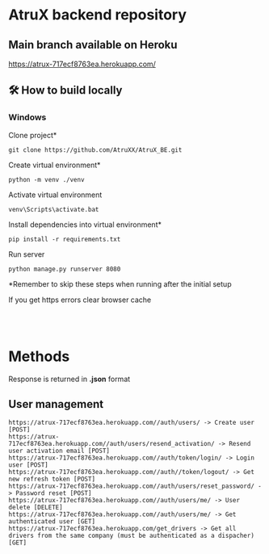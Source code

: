 # AtruX backend repository

## Main branch available on Heroku

https://atrux-717ecf8763ea.herokuapp.com/

## 🛠 How to build locally 

### Windows

Clone project*

    git clone https://github.com/AtruXX/AtruX_BE.git

Create virtual environment*
    
    python -m venv ./venv

Activate virtual environment

    venv\Scripts\activate.bat

Install dependencies into virtual environment*

    pip install -r requirements.txt

Run server 
    
    python manage.py runserver 8080

*Remember to skip these steps when running after the initial setup

If you get https errors clear browser cache

<br><br>

# Methods

Response is returned in **.json** format

## <b>User management</b>
    https://atrux-717ecf8763ea.herokuapp.com//auth/users/ -> Create user [POST]
    https://atrux-717ecf8763ea.herokuapp.com//auth/users/resend_activation/ -> Resend user activation email [POST]
    https://atrux-717ecf8763ea.herokuapp.com//auth/token/login/ -> Login user [POST]
    https://atrux-717ecf8763ea.herokuapp.com//auth//token/logout/ -> Get new refresh token [POST]
    https://atrux-717ecf8763ea.herokuapp.com//auth/users/reset_password/ -> Password reset [POST]
    https://atrux-717ecf8763ea.herokuapp.com//auth/users/me/ -> User delete [DELETE]
    https://atrux-717ecf8763ea.herokuapp.com//auth/users/me/ -> Get authenticated user [GET]
    https://atrux-717ecf8763ea.herokuapp.com/get_drivers -> Get all drivers from the same company (must be authenticated as a dispacher) [GET]
